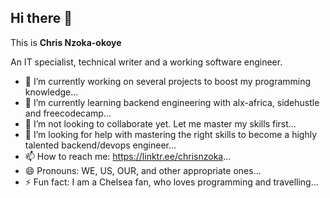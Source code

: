 ## Hi there 👋

This is **Chris Nzoka-okoye**

An IT specialist, technical writer and a working software engineer.

- 🔭 I’m currently working on several projects to boost my programming knowledge...
- 🌱 I’m currently learning backend engineering with alx-africa, sidehustle and freecodecamp...
- 👯 I’m not looking to collaborate yet. Let me master my skills first...
- 🤔 I’m looking for help with mastering the right skills to become a highly talented backend/devops engineer...
- 📫 How to reach me: https://linktr.ee/chrisnzoka...
- 😄 Pronouns: WE, US, OUR, and other appropriate ones...
- ⚡ Fun fact: I am a Chelsea fan, who loves programming and travelling...
